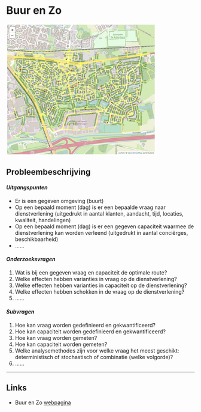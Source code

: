 # Buur en Zo

[![deventer](deventer.png)](https://buurenzo.github.io/deventerdemo/)

## Probleembeschrijving

#### *Uitgangspunten*

- Er is een gegeven omgeving (buurt)
- Op een bepaald moment (dag) is er een bepaalde vraag naar dienstverlening (uitgedrukt in aantal klanten, aandacht, tijd, locaties, kwaliteit, handelingen)
- Op een bepaald moment (dag) is er een gegeven capaciteit waarmee de dienstverlening kan worden verleend (uitgedrukt in aantal conciërges, beschikbaarheid)
- ......

#### *Onderzoeksvragen*

1. Wat is bij een gegeven vraag en capaciteit de optimale route?
2. Welke effecten hebben varianties in vraag op de dienstverlening?
3. Welke effecten hebben varianties in capaciteit op de dienstverlening?
4. Welke effecten hebben schokken in de vraag op de dienstverlening?
5. ......

#### *Subvragen*

1. Hoe kan vraag worden gedefinieerd en gekwantificeerd?
2. Hoe kan capaciteit worden gedefinieerd en gekwantificeerd?
3. Hoe kan vraag worden gemeten?
4. Hoe kan capaciteit worden gemeten?
5. Welke analysemethodes zijn voor welke vraag het meest geschikt: deterministisch of stochastisch of combinatie (welke volgorde)?
6. ......

----
## Links
- Buur en Zo [webpagina](buurenzo.nl)
